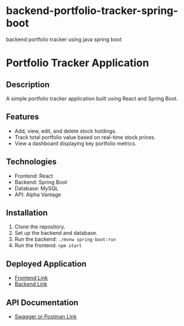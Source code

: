 # backend-portfolio-tracker-spring-boot
backend portfolio tracker using java spring boot
# Portfolio Tracker Application

## Description
A simple portfolio tracker application built using React and Spring Boot.

## Features
- Add, view, edit, and delete stock holdings.
- Track total portfolio value based on real-time stock prices.
- View a dashboard displaying key portfolio metrics.

## Technologies
- Frontend: React
- Backend: Spring Boot
- Database: MySQL
- API: Alpha Vantage

## Installation
1. Clone the repository.
2. Set up the backend and database.
3. Run the backend: `./mvnw spring-boot:run`
4. Run the frontend: `npm start`

## Deployed Application
- [Frontend Link](<frontend-deployed-link>)
- [Backend Link](<https://portfolio-deployment-5f16.onrender.com>)

## API Documentation
- [Swagger or Postman Link](<api-docs-link>)
